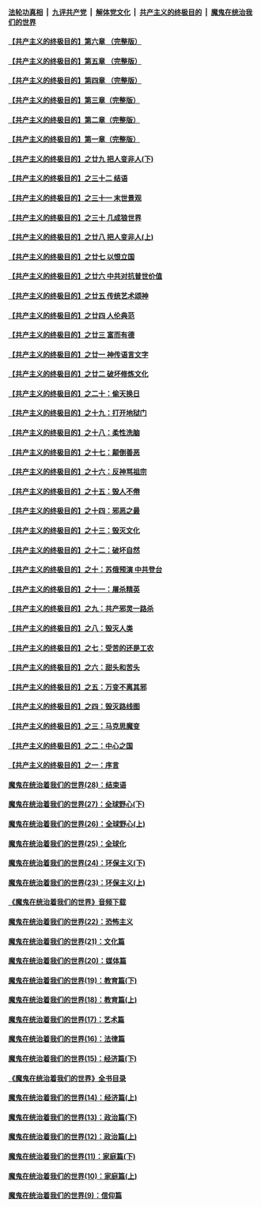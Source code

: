 

####  [法轮功真相](../../../../basic/blob/master/README.md?t=06222002) &nbsp;|&nbsp; [九评共产党](../../../../9ping.md/blob/master/README.md?t=06222002) &nbsp;|&nbsp; [解体党文化](../../../../jtdwh.md/blob/master/README.md?t=06222002)  &nbsp;|&nbsp; [共产主义的终极目的](../../../../gczydzjmd.md/blob/master/README.md?t=06222002) &nbsp;|&nbsp; [魔鬼在统治我们的世界](../../../../mgztzwmdsj.md/blob/master/README.md?t=06222002) 

#### [【共产主义的终极目的】第六章 （完整版）](../pages/nsc422/n11428913.md?t=06222002) 

#### [【共产主义的终极目的】第五章 （完整版）](../pages/nsc422/n11428912.md?t=06222002) 

#### [【共产主义的终极目的】第四章 （完整版）](../pages/nsc422/n11428907.md?t=06222002) 

#### [【共产主义的终极目的】第三章（完整版）](../pages/nsc422/n11428848.md?t=06222002) 

#### [【共产主义的终极目的】第二章（完整版）](../pages/nsc422/n11428831.md?t=06222002) 

#### [【共产主义的终极目的】第一章（完整版）](../pages/nsc422/n11417651.md?t=06222002) 

#### [【共产主义的终极目的】之廿九 把人变非人(下)](../pages/nsc422/n11344140.md?t=06222002) 

#### [【共产主义的终极目的】之三十二 结语](../pages/nsc422/n11360535.md?t=06222002) 

#### [【共产主义的终极目的】之三十一 末世景观](../pages/nsc422/n11351129.md?t=06222002) 

#### [【共产主义的终极目的】之三十 几成狼世界](../pages/nsc422/n11348280.md?t=06222002) 

#### [【共产主义的终极目的】之廿八 把人变非人(上)](../pages/nsc422/n11340492.md?t=06222002) 

#### [【共产主义的终极目的】之廿七 以恨立国](../pages/nsc422/n11336944.md?t=06222002) 

#### [【共产主义的终极目的】之廿六 中共对抗普世价值](../pages/nsc422/n11324785.md?t=06222002) 

#### [【共产主义的终极目的】之廿五 传统艺术颂神](../pages/nsc422/n11296396.md?t=06222002) 

#### [【共产主义的终极目的】之廿四 人伦典范](../pages/nsc422/n11296397.md?t=06222002) 

#### [【共产主义的终极目的】之廿三 富而有德](../pages/nsc422/n11283598.md?t=06222002) 

#### [【共产主义的终极目的】之廿一 神传语言文字](../pages/nsc422/n11263265.md?t=06222002) 

#### [【共产主义的终极目的】之廿二 破坏修炼文化](../pages/nsc422/n11245728.md?t=06222002) 

#### [【共产主义的终极目的】之二十：偷天换日](../pages/nsc422/n11238846.md?t=06222002) 

#### [【共产主义的终极目的】之十九：打开地狱门](../pages/nsc422/n11206376.md?t=06222002) 

#### [【共产主义的终极目的】之十八：柔性洗脑](../pages/nsc422/n11199994.md?t=06222002) 

#### [【共产主义的终极目的】之十七：颠倒善恶](../pages/nsc422/n11179782.md?t=06222002) 

#### [【共产主义的终极目的】之十六：反神骂祖宗](../pages/nsc422/n11166798.md?t=06222002) 

#### [【共产主义的终极目的】之十五：毁人不倦](../pages/nsc422/n11166792.md?t=06222002) 

#### [【共产主义的终极目的】之十四：邪恶之最](../pages/nsc422/n11150249.md?t=06222002) 

#### [【共产主义的终极目的】之十三：毁灭文化](../pages/nsc422/n11135227.md?t=06222002) 

#### [【共产主义的终极目的】之十二：破坏自然](../pages/nsc422/n11135214.md?t=06222002) 

#### [【共产主义的终极目的】之十：苏俄预演 中共登台](../pages/nsc422/n11118424.md?t=06222002) 

#### [【共产主义的终极目的】之十一：屠杀精英](../pages/nsc422/n11118442.md?t=06222002) 

#### [【共产主义的终极目的】之九：共产邪灵一路杀](../pages/nsc422/n11114139.md?t=06222002) 

#### [【共产主义的终极目的】之八：毁灭人类](../pages/nsc422/n11108503.md?t=06222002) 

#### [【共产主义的终极目的】之七：受苦的还是工农](../pages/nsc422/n11101809.md?t=06222002) 

#### [【共产主义的终极目的】之六：甜头和苦头](../pages/nsc422/n11096971.md?t=06222002) 

#### [【共产主义的终极目的】之五：万变不离其邪](../pages/nsc422/n11091285.md?t=06222002) 

#### [【共产主义的终极目的】之四：毁灭路线图](../pages/nsc422/n11086284.md?t=06222002) 

#### [【共产主义的终极目的】之三：马克思魔变](../pages/nsc422/n11061941.md?t=06222002) 

#### [【共产主义的终极目的】之二：中心之国](../pages/nsc422/n11047728.md?t=06222002) 

#### [【共产主义的终极目的】之一：序言](../pages/nsc422/n11086077.md?t=06222002) 

#### [魔鬼在统治着我们的世界(28)：结束语](../pages/nsc422/n10936246.md?t=06222002) 

#### [魔鬼在统治着我们的世界(27)：全球野心(下)](../pages/nsc422/n10928319.md?t=06222002) 

#### [魔鬼在统治着我们的世界(26)：全球野心(上)](../pages/nsc422/n10900318.md?t=06222002) 

#### [魔鬼在统治着我们的世界(25)：全球化](../pages/nsc422/n10788205.md?t=06222002) 

#### [魔鬼在统治着我们的世界(24)：环保主义(下)](../pages/nsc422/n10695307.md?t=06222002) 

#### [魔鬼在统治着我们的世界(23)：环保主义(上)](../pages/nsc422/n10688613.md?t=06222002) 

#### [《魔鬼在统治着我们的世界》音频下载](../pages/nsc422/n10635553.md?t=06222002) 

#### [魔鬼在统治着我们的世界(22)：恐怖主义](../pages/nsc422/n10614727.md?t=06222002) 

#### [魔鬼在统治着我们的世界(21)：文化篇](../pages/nsc422/n10597706.md?t=06222002) 

#### [魔鬼在统治着我们的世界(20)：媒体篇](../pages/nsc422/n10586579.md?t=06222002) 

#### [魔鬼在统治着我们的世界(19)：教育篇(下)](../pages/nsc422/n10564808.md?t=06222002) 

#### [魔鬼在统治着我们的世界(18)：教育篇(上)](../pages/nsc422/n10526970.md?t=06222002) 

#### [魔鬼在统治着我们的世界(17)：艺术篇](../pages/nsc422/n10499093.md?t=06222002) 

#### [魔鬼在统治着我们的世界(16)：法律篇](../pages/nsc422/n10485969.md?t=06222002) 

#### [魔鬼在统治着我们的世界(15)：经济篇(下)](../pages/nsc422/n10469975.md?t=06222002) 

#### [《魔鬼在统治着我们的世界》全书目录](../pages/nsc422/n10464261.md?t=06222002) 

#### [魔鬼在统治着我们的世界(14)：经济篇(上)](../pages/nsc422/n10457370.md?t=06222002) 

#### [魔鬼在统治着我们的世界(13)：政治篇(下)](../pages/nsc422/n10448270.md?t=06222002) 

#### [魔鬼在统治着我们的世界(12)：政治篇(上)](../pages/nsc422/n10444576.md?t=06222002) 

#### [魔鬼在统治着我们的世界(11)：家庭篇(下)](../pages/nsc422/n10440961.md?t=06222002) 

#### [魔鬼在统治着我们的世界(10)：家庭篇(上)](../pages/nsc422/n10435448.md?t=06222002) 

#### [魔鬼在统治着我们的世界(9)：信仰篇](../pages/nsc422/n10432159.md?t=06222002) 

